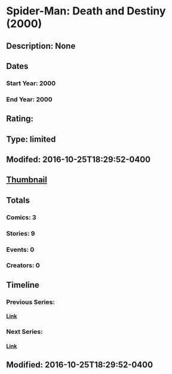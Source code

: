 # Spider-Man: Death and Destiny (2000)
## Description: None
## Dates
### Start Year: 2000
### End Year: 2000
## Rating: 
## Type: limited
## Modifed: 2016-10-25T18:29:52-0400
## [Thumbnail](http://i.annihil.us/u/prod/marvel/i/mg/6/d0/580fdcd037947.jpg)
## Totals
### Comics: 3
### Stories: 9
### Events: 0
### Creators: 0
## Timeline
### Previous Series: 
#### [Link]()
### Next Series: 
#### [Link]()
## Modified: 2016-10-25T18:29:52-0400